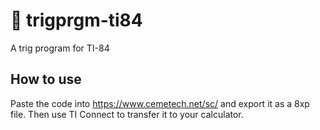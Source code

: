 # 📐 trigprgm-ti84
A trig program for TI-84 
## How to use
Paste the code into https://www.cemetech.net/sc/ and export it as a 8xp file. Then use TI Connect to transfer it to your calculator.

